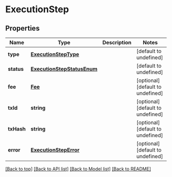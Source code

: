 # ExecutionStep

## Properties

|Name | Type | Description | Notes|
|------------ | ------------- | ------------- | -------------|
|**type** | [**ExecutionStepType**](ExecutionStepType.md) |  | [default to undefined]|
|**status** | [**ExecutionStepStatusEnum**](ExecutionStepStatusEnum.md) |  | [default to undefined]|
|**fee** | [**Fee**](Fee.md) |  | [optional] [default to undefined]|
|**txId** | **string** |  | [optional] [default to undefined]|
|**txHash** | **string** |  | [optional] [default to undefined]|
|**error** | [**ExecutionStepError**](ExecutionStepError.md) |  | [optional] [default to undefined]|




[[Back to top]](#) [[Back to API list]](../../README.md#documentation-for-api-endpoints) [[Back to Model list]](../../README.md#documentation-for-models) [[Back to README]](../../README.md)
